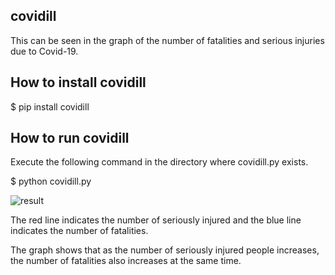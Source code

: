 ## covidill
This can be seen in the graph of the number of fatalities and serious injuries due to Covid-19.
## How to install covidill
$ pip install covidill
## How to run covidill
Execute the following command in the directory where covidill.py exists.<br>

$ python covidill.py

![result](https://user-images.githubusercontent.com/78309273/174234983-3d6f7daf-97be-4922-9e14-882b4c62827e.png)

The red line indicates the number of seriously injured and the blue line indicates the number of fatalities.

The graph shows that as the number of seriously injured people increases, the number of fatalities also increases at the same time.
